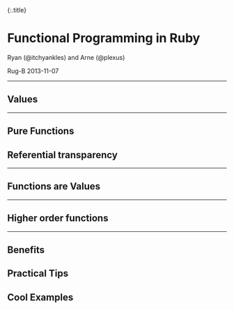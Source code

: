 {:.title}
# Functional Programming in Ruby


Ryan (@itchyankles) and Arne (@plexus)

Rug-B 2013-11-07

---

## Values

---

## Pure Functions

## Referential transparency

---

## Functions are Values

---

## Higher order functions

---

## Benefits

## Practical Tips

## Cool Examples
